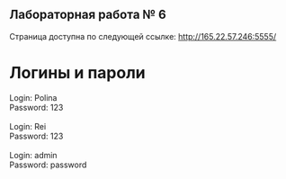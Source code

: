 ## Лабораторная работа № 6
Страница доступна по следующей ссылке: 
http://165.22.57.246:5555/

# Логины и пароли
Login: Polina<br/>           Password: 123
<br/><br/>
Login: Rei<br/>           Password: 123
<br/><br/>
Login: admin<br/>           Password: password
